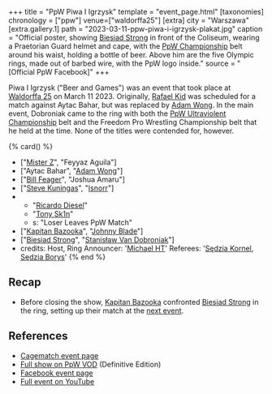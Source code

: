 +++
title = "PpW Piwa I Igrzysk"
template = "event_page.html"
[taxonomies]
chronology = ["ppw"]
venue=["waldorffa25"]
[extra]
city = "Warszawa"
[extra.gallery.1]
path = "2023-03-11-ppw-piwa-i-igrzysk-plakat.jpg"
caption = "Official poster, showing [Biesiad Strong](@/w/biesiad.md) in front of the Coliseum, wearing a Praetorian Guard helmet and cape, with the [PpW Championship](@/c/ppw-championship.md) belt around his waist, holding a bottle of beer. Above him are the five Olympic rings, made out of barbed wire, with the PpW logo inside."
source = "[Official PpW Facebook]"
+++

Piwa I Igrzysk ("Beer and Games") was an event that took place at [Waldorffa 25](@/v/waldorffa25.md) on March 11 2023.
Originally, [Rafael Kid](@/w/rafael-kid.md) was scheduled for a match against Aytac Bahar, but was replaced by [Adam Wong](@/w/adam-wong.md).
In the main event, Dobroniak came to the ring with both the [PpW Ultraviolent Championship](@/o/ppw.md#championships) belt and the Freedom Pro Wrestling Championship belt that he held at the time. None of the titles were contended for, however.

{% card() %}
- ["[Mister Z](@/w/mister-z.md)", "Feyyaz Aguila"]
- ["Aytac Bahar", "[Adam Wong](@/w/adam-wong.md)"]
- ["[Bill Feager](@/w/feager.md)", "Joshua Amaru"]
- ["[Steve Kuningas](@/w/steve-kuningas.md)", "[Isnorr](@/w/isnorr.md)"]
- - "[Ricardo Diesel](@/w/ricardo-diesel.md)"
  - "[Tony Sk1n](@/w/tony-sk1n.md)"
  - s: "Loser Leaves PpW Match"
- ["[Kapitan Bazooka](@/w/kapitan-bazooka.md)", "[Johnny Blade](@/w/johnny-blade.md)"]
- ["[Biesiad Strong](@/w/biesiad.md)", "[Stanisław Van Dobroniak](@/w/stanislaw-van-dobroniak.md)"]
- credits:
    Host, Ring Announcer: '[Michael HT](@/w/michael-ht.md)'
    Referees: '[Sędzia Kornel](@/w/sedzia-kornel.md), [Sędzia Borys](@/w/sedzia-borys.md)'
{% end %}

## Recap

* Before closing the show, [Kapitan Bazooka](@/w/kapitan-bazooka.md) confronted [Biesiad Strong](@/w/biesiad.md) in the ring, setting up their match at the [next event](@/e/ppw/2023-05-06-ppw-mistrzowskie-rozdanie.md).

## References

* [Cagematch event page](https://www.cagematch.net/?id=1&nr=384839)
* [Full show on PpW VOD](https://ppw-ewenementpl.vhx.tv/ppw-full-shows-dvd-version/season:2/videos/piwa-i-igrzysk-23-defenitive-edition-hd) (Definitive Edition)
* [Facebook event page](https://www.facebook.com/events/6085850078127761/)
* [Full event on YouTube](https://www.youtube.com/watch?v=xkEi29j5_3I)

